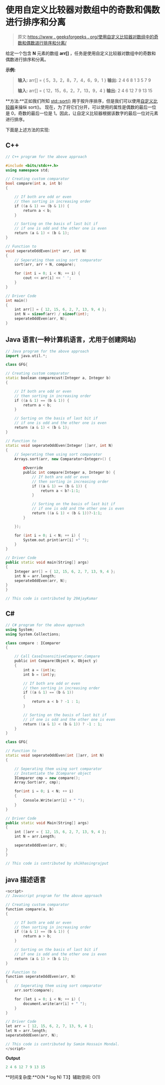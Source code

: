 # 使用自定义比较器对数组中的奇数和偶数进行排序和分离

> 原文:[https://www . geeksforgeeks . org/使用自定义比较器对数组中的奇数和偶数进行排序和分离/](https://www.geeksforgeeks.org/sort-and-separate-odd-and-even-numbers-in-an-array-using-custom-comparator/)

给定一个包含 **N** 元素的数组 **arr[]** ，任务是使用自定义比较器对数组中的奇数和偶数进行排序和分离。

**示例:**

> **输入:** arr[] = { 5，3，2，8，7，4，6，9，1 }
> **输出:** 2 4 6 8 1 3 5 7 9
> 
> **输入:** arr[] = { 12，15，6，2，7，13，9，4 }
> **输出:** 2 4 6 12 7 9 13 15

**方法:**正如我们所知 [std::sort()](https://www.geeksforgeeks.org/sort-c-stl/) 用于按升序排序，但是我们可以使用[自定义比较器](https://www.geeksforgeeks.org/comparator-class-in-c-with-examples/)来操纵 sort()。
现在，为了将它们分开，可以使用的属性是偶数的最后一位是 0，奇数的最后一位是 1。因此，让自定义比较器根据该数字的最后一位对元素进行排序。

下面是上述方法的实现:

## C++

```cpp
// C++ program for the above approach

#include <bits/stdc++.h>
using namespace std;

// Creating custom comparator
bool compare(int a, int b)
{

    // If both are odd or even
    // then sorting in increasing order
    if ((a & 1) == (b & 1)) {
        return a < b;
    }

    // Sorting on the basis of last bit if
    // if one is odd and the other one is even
    return (a & 1) < (b & 1);
}

// Function to
void seperateOddEven(int* arr, int N)
{
    // Seperating them using sort comparator
    sort(arr, arr + N, compare);

    for (int i = 0; i < N; ++ i) {
        cout << arr[i] << ' ';
    }
}

// Driver Code
int main()
{
    int arr[] = { 12, 15, 6, 2, 7, 13, 9, 4 };
    int N = sizeof(arr) / sizeof(int);
    seperateOddEven(arr, N);
}
```

## Java 语言(一种计算机语言，尤用于创建网站)

```cpp
// Java program for the above approach
import java.util.*;

class GFG{

// Creating custom comparator
static boolean comparecust(Integer a, Integer b)
{

    // If both are odd or even
    // then sorting in increasing order
    if ((a & 1) == (b & 1)) {
        return a < b;
    }

    // Sorting on the basis of last bit if
    // if one is odd and the other one is even
    return (a & 1) < (b & 1);
}

// Function to
static void seperateOddEven(Integer []arr, int N)
{
    // Seperating them using sort comparator
    Arrays.sort(arr, new Comparator<Integer>() {

        @Override
        public int compare(Integer a, Integer b) {
            // If both are odd or even
            // then sorting in increasing order
            if ((a & 1) == (b & 1)) {
                return a < b?-1:1;
            }

            // Sorting on the basis of last bit if
            // if one is odd and the other one is even
            return ((a & 1) < (b & 1))?-1:1;
        }

    });

    for (int i = 0; i < N; ++ i) {
        System.out.print(arr[i] +" ");
    }
}

// Driver Code
public static void main(String[] args)
{
    Integer arr[] = { 12, 15, 6, 2, 7, 13, 9, 4 };
    int N = arr.length;
    seperateOddEven(arr, N);
}
}

// This code is contributed by 29AjayKumar
```

## C#

```cpp
// C# program for the above approach
using System;
using System.Collections;

class compare : IComparer
{

    // Call CaseInsensitiveComparer.Compare
    public int Compare(Object x, Object y)
    {
        int a = (int)x;
        int b = (int)y;

        // If both are odd or even
        // then sorting in increasing order
        if ((a & 1) == (b & 1))
        {
            return a < b ? -1 : 1;
        }

        // Sorting on the basis of last bit if
        // if one is odd and the other one is even
        return ((a & 1) < (b & 1)) ? -1 : 1;
    }
}

class GFG{

// Function to
static void seperateOddEven(int []arr, int N)
{

    // Seperating them using sort comparator
    // Instantiate the IComparer object
    IComparer cmp = new compare();
    Array.Sort(arr, cmp);

    for(int i = 0; i < N; ++ i)
    {
        Console.Write(arr[i] + " ");
    }
}

// Driver Code
public static void Main(String[] args)
{
    int []arr = { 12, 15, 6, 2, 7, 13, 9, 4 };
    int N = arr.Length;

    seperateOddEven(arr, N);
}
}

// This code is contributed by shikhasingrajput
```

## java 描述语言

```cpp
<script>
// Javascript program for the above approach

// Creating custom comparator
function compare(a, b)
{

    // If both are odd or even
    // then sorting in increasing order
    if ((a & 1) == (b & 1)) {
        return a > b;
    }

    // Sorting on the basis of last bit if
    // if one is odd and the other one is even
    return (a & 1) > (b & 1);
}

// Function to
function seperateOddEven(arr, N)
{
    // Seperating them using sort comparator
    arr.sort(compare);

    for (let i = 0; i < N; ++ i) {
        document.write(arr[i] + " ");
    }
}

// Driver Code
let arr = [ 12, 15, 6, 2, 7, 13, 9, 4 ];
let N = arr.length;
seperateOddEven(arr, N);

// This code is contributed by Samim Hossain Mondal.
</script>
```

**Output**

```cpp
2 4 6 12 7 9 13 15 
```

**时间复杂度:**O(N * log N)
T3】辅助空间: O(1)